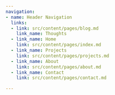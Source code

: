 ```yaml
---
navigation:
- name: Header Navigation
  links:
  - link: src/content/pages/blog.md
    link_name: Thoughts
  - link_name: Home
    link: src/content/pages/index.md
  - link_name: Projects
    link: src/content/pages/projects.md
  - link_name: About
    link: src/content/pages/about.md
  - link_name: Contact
    link: src/content/pages/contact.md

---
```


